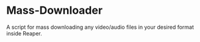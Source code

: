 # Mass-Downloader
A script for mass downloading any video/audio files in your desired format inside Reaper. 


